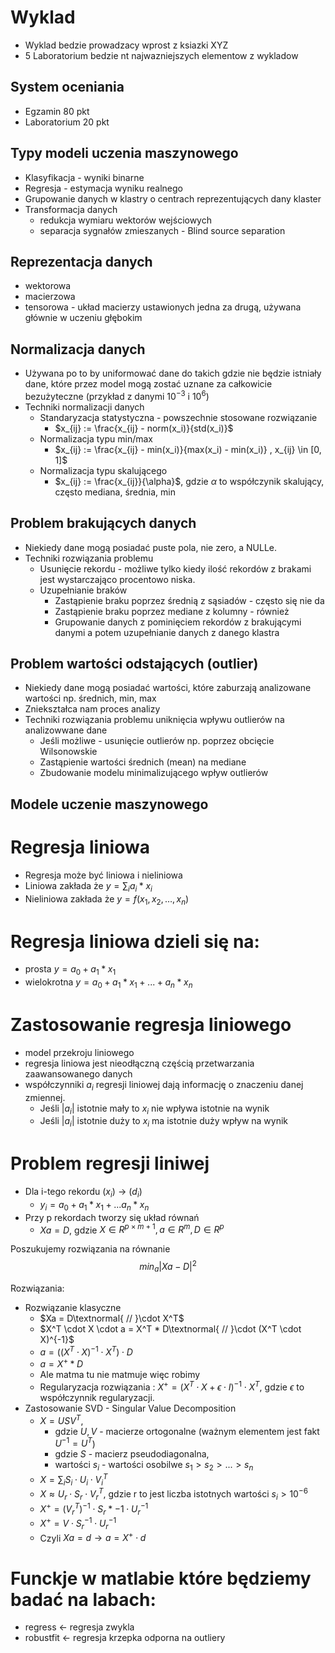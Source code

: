 # Wyklad
- Wyklad bedzie prowadzacy wprost z ksiazki XYZ
- 5 Laboratorium bedzie nt najwazniejszych elementow z wykladow

## System oceniania
- Egzamin       80 pkt
- Laboratorium  20 pkt

## Typy modeli uczenia maszynowego
- Klasyfikacja - wyniki binarne
- Regresja - estymacja wyniku realnego
- Grupowanie danych w klastry o centrach reprezentujących dany klaster
- Transformacja danych 
  - redukcja wymiaru wektorów wejściowych
  - separacja sygnałów zmieszanych - Blind source separation

## Reprezentacja danych
- wektorowa
- macierzowa
- tensorowa - układ macierzy ustawionych jedna za drugą, używana głównie w uczeniu głębokim

## Normalizacja danych
- Używana po to by uniformować dane do takich gdzie nie będzie istniały dane, 
które przez model mogą zostać uznane za całkowicie bezużyteczne (przykład z danymi $10^{-3}$ i $10^6$)
- Techniki normalizacji danych
  - Standaryzacja statystyczna - powszechnie stosowane rozwiązanie
    - $x_{ij} := \frac{x_{ij} - norm(x_i)}{std(x_i)}$
  - Normalizacja typu min/max
    - $x_{ij} := \frac{x_{ij} - min(x_i)}{max(x_i) - min(x_i)} , x_{ij} \in [0, 1]$
  - Normalizacja typu skalującego
    - $x_{ij} := \frac{x_{ij}}{\alpha}$, gdzie $\alpha$ to współczynik skalujący, często mediana, średnia, min

## Problem brakujących danych
- Niekiedy dane mogą posiadać puste pola, nie zero, a NULLe.
- Techniki rozwiązania problemu
  - Usunięcie rekordu - możliwe tylko kiedy ilość rekordów z brakami jest wystarczająco procentowo niska.
  - Uzupełnianie braków
    - Zastąpienie braku poprzez średnią z sąsiadów  - często się nie da
    - Zastąpienie braku poprzez mediane z kolumny   - również 
    - Grupowanie danych z pominięciem rekordów z brakującymi danymi a potem uzupełnianie danych z danego klastra

## Problem wartości odstających (outlier)
- Niekiedy dane mogą posiadać wartości, które zaburzają analizowane wartości np. średnich, min, max
- Zniekształca nam proces analizy
- Techniki rozwiązania problemu uniknięcia wpływu outlierów na analizowwane dane
  - Jeśli możliwe - usunięcie outlierów np. poprzez obcięcie Wilsonowskie
  - Zastąpienie wartości średnich (mean) na mediane
  - Zbudowanie modelu minimalizującego wpływ outlierów

## Modele uczenie maszynowego
# Regresja liniowa
- Regresja może być liniowa i nieliniowa
- Liniowa zakłada że $y = \sum_i{a_i * x_i}$
- Nieliniowa zakłada że $y = f(x_1, x_2, \dots, x_n)$

# Regresja liniowa dzieli się na:
- prosta        $y = a_0 + a_1*x_1$
- wielokrotna   $y = a_0 + a_1*x_1 + ... + a_n*x_n$

# Zastosowanie regresja liniowego
- model przekroju liniowego 
- regresja liniowa jest nieodłączną częścią przetwarzania zaawansowanego danych
- współczynniki $a_i$ regresji liniowej dają informację o znaczeniu danej zmiennej.
  - Jeśli $|a_i|$ istotnie mały to $x_i$ nie wpływa istotnie na wynik
  - Jeśli $|a_i|$ istotnie duży to $x_i$ ma istotnie duży wpływ na wynik

# Problem regresji liniwej
- Dla i-tego rekordu ($x_i$) $\rightarrow$ ($d_i$)
  - $y_i = a_0 + a_1*x_1 + ... a_n*x_n$
- Przy p rekordach tworzy się układ równań
  - $Xa = D$, gdzie $X \in R^{p \times m + 1}, a \in R^m, D \in R^p$

Poszukujemy rozwiązania na równanie
$$min_a |Xa - D|^2$$

Rozwiązania:
- Rozwiązanie klasyczne 
  - $Xa = D\textnormal{ // }\cdot X^T$
  - $X^T \cdot X \cdot a = X^T * D\textnormal{ // }\cdot (X^T \cdot X)^{-1}$
  - $a = ((X^T \cdot X)^{-1} \cdot X^T) \cdot D$ 
  - $a = X^+ * D$
  - Ale matma tu nie matmuje więc robimy
  - Regularyzacja rozwiązania : $X^+ = (X^T \cdot X + \epsilon \cdot I)^{-1} \cdot X^T$, gdzie $\epsilon$ to współczynnik regularyzacji.
- Zastosowanie SVD - Singular Value Decomposition
  - $X = USV^T$, 
    - gdzie $U, V$ - macierze ortogonalne (ważnym elementem jest fakt $U^{-1} = U^T$)
    - gdzie $S$    - macierz pseudodiagonalna,
    - wartości $s_i$ - wartości osobilwe $s_1 > s_2 > ... > s_n$
  - $X = \sum_i{S_i \cdot U_i \cdot V_i^T}$ 
  - $X \approx U_r \cdot S_r \cdot V_r^T$, gdzie r to jest liczba istotnych wartości $s_i > 10^{-6}$
  - $X^+ = (V_r^T)^{-1} \cdot S_r*{-1} \cdot U_r^{-1}$
  - $X^+ = V \cdot S_r^{-1} \cdot U_r^{-1}$
  - Czyli $Xa = d \longrightarrow a = X^+ \cdot d$

# Funckje w matlabie które będziemy badać na labach:
- regress $\leftarrow$ regresja zwykla
- robustfit $\leftarrow$ regresja krzepka odporna na outliery 